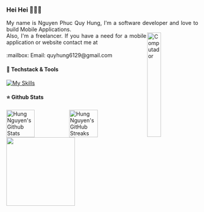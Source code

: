 ### Hei Hei 👋👋👋
<p align="justify">
My name is Nguyen Phuc Quy Hung, I'm a software developer and love to build Mobile Applications.
 <br>
<img src="https://github.com/lambiengcode/lambiengcode/blob/main/gif/banner_gif.gif?raw=true" width="26.5%" height=auto align="right" alt="Computador">
Also, I'm a freelancer. If you have a need for a mobile application or website contact me at
 <br><br>
 :mailbox: Email: quyhung6129@gmail.com
 
#### :green_heart: Techstack & Tools 
[![My Skills](https://skillicons.dev/icons?i=flutter,dart,java,androidstudio,swift,firebase,mongodb,postgresql,gitlab&perline=5&theme=dark)](https://skillicons.dev)
 
#### :star: Github Stats
<div style="display: flex; align-items: center;">
<img width="45%" src="https://github-readme-stats.vercel.app/api?username=Hung6129&show_icons=true&count_private=true&hide_title=false&theme=dracula" alt="Hung Nguyen's Github Stats" />
 
<img width="45%" src="https://github-readme-streak-stats.herokuapp.com?user=Hung6129&theme=dracula&date_format=M%20j%5B%2C%20Y%5D" alt="Hung Nguyen's GitHub Streaks" />
</div>

<img src="https://github-readme-stats-git-masterrstaa-rickstaa.vercel.app/api/top-langs/?username=Hung6129&show_icons=true&layout=compact&cache_seconds=1800&langs_count=8&theme=algolia&count_private=true&show_icons=true&border_radius=8&border_color=3d0066" height="180em"/>


